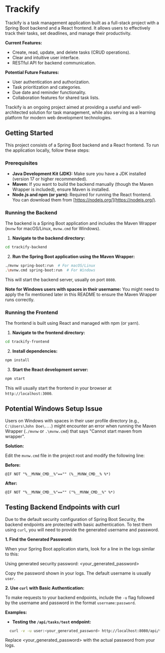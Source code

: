 # Trackify

Trackify is a task management application built as a full-stack project with a Spring Boot backend and a React frontend. It allows users to effectively track their tasks, set deadlines, and manage their productivity.

**Current Features:**

* Create, read, update, and delete tasks (CRUD operations).
* Clear and intuitive user interface.
* RESTful API for backend communication.

**Potential Future Features:**

* User authentication and authorization.
* Task prioritization and categories.
* Due date and reminder functionality.
* Collaboration features for shared task lists.

Trackify is an ongoing project aimed at providing a useful and well-architected solution for task management, while also serving as a learning platform for modern web development technologies.

## Getting Started

This project consists of a Spring Boot backend and a React frontend. To run the application locally, follow these steps:

### Prerequisites

* **Java Development Kit (JDK):** Make sure you have a JDK installed (version 17 or higher recommended).
* **Maven:** If you want to build the backend manually (though the Maven Wrapper is included), ensure Maven is installed.
* **Node.js and npm (or yarn):** Required for running the React frontend. You can download them from [https://nodejs.org/](https://nodejs.org/).

### Running the Backend

The backend is a Spring Boot application and includes the Maven Wrapper (`mvnw` for macOS/Linux, `mvnw.cmd` for Windows).

1.  **Navigate to the backend directory:**
  ```bash
  cd trackify-backend
  ```

2.  **Run the Spring Boot application using the Maven Wrapper:**
  ```bash
  ./mvnw spring-boot:run  # For macOS/Linux
  .\mvnw.cmd spring-boot:run  # For Windows
  ```
  This will start the backend server, usually on port `8080`.

  **Note for Windows users with spaces in their username:** You might need to apply the fix mentioned later in this README to ensure the Maven Wrapper runs correctly.

### Running the Frontend

The frontend is built using React and managed with npm (or yarn).

1.  **Navigate to the frontend directory:**
  ```bash
  cd trackify-frontend
  ```

2.  **Install dependencies:**
  ```bash
  npm install
  ```

3.  **Start the React development server:**
  ```bash
  npm start 
  ```
  This will usually start the frontend in your browser at `http://localhost:3000`.


## Potential Windows Setup Issue

Users on Windows with spaces in their user profile directory (e.g., `C:\Users\John Doe\...`) might encounter an error when running the Maven Wrapper (`./mvnw` or `.\mvnw.cmd`) that says "Cannot start maven from wrapper".

**Solution:**

Edit the `mvnw.cmd` file in the project root and modify the following line:

**Before:**
```batch
@IF NOT "%__MVNW_CMD__%"=="" (%__MVNW_CMD__% %*)
```

**After:**
```batch
@IF NOT "%__MVNW_CMD__%"=="" ("%__MVNW_CMD__%" %*)
```

## Testing Backend Endpoints with curl

Due to the default security configuration of Spring Boot Security, the backend endpoints are protected with basic authentication. To test them using `curl`, you will need to provide the generated username and password.

**1. Find the Generated Password:**

When your Spring Boot application starts, look for a line in the logs similar to this:

Using generated security password: <your_generated_password>


Copy the password shown in your logs. The default username is usually `user`.

**2. Use `curl` with Basic Authentication:**

To make requests to your backend endpoints, include the `-u` flag followed by the username and password in the format `username:password`.

**Examples:**

* **Testing the `/api/tasks/test` endpoint:**

```bash
  curl -v -u user:<your_generated_password> http://localhost:8080/api/tasks/test
```
Replace <your_generated_password> with the actual password from your logs.

